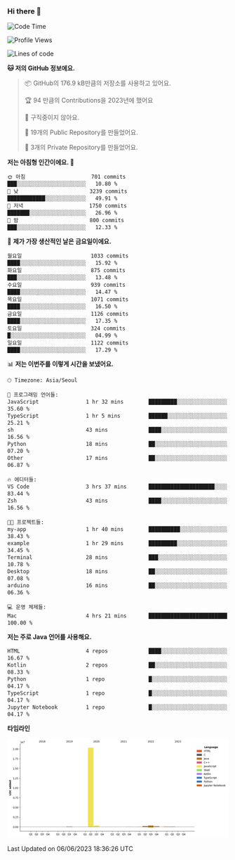 ### Hi there 👋

<!--
**otm0937/otm0937** is a ✨ _special_ ✨ repository because its `README.md` (this file) appears on your GitHub profile.

Here are some ideas to get you started:

- 🔭 I’m currently working on ...
- 🌱 I’m currently learning ...
- 👯 I’m looking to collaborate on ...
- 🤔 I’m looking for help with ...
- 💬 Ask me about ...
- 📫 How to reach me: ...
- 😄 Pronouns: ...
- ⚡ Fun fact: ...
-->

  <!--START_SECTION:waka-->
![Code Time](http://img.shields.io/badge/Code%20Time-969%20hrs%2059%20mins-blue)

![Profile Views](http://img.shields.io/badge/Profile%20Views-0-blue)

![Lines of code](https://img.shields.io/badge/%EC%A0%80%EB%8A%94%20%EC%97%AC%ED%83%9C%EA%B9%8C%EC%A7%80%20-21.3%20million%20%EC%A4%84%EC%9D%98%20%EC%BD%94%EB%93%9C%EB%A5%BC%20%EC%9E%91%EC%84%B1%ED%96%88%EC%96%B4%EC%9A%94.-blue)

**🐱 저의 GitHub 정보에요.** 

> 📦 GitHub의 176.9 kB만큼의 저장소를 사용하고 있어요. 
 > 
> 🏆 94 만큼의 Contributions을 2023년에 했어요
 > 
> 🚫 구직중이지 않아요.
 > 
> 📜 19개의 Public Repository를 만들었어요. 
 > 
> 🔑 3개의 Private Repository를 만들었어요. 
 > 
**저는 아침형 인간이에요. 🐤** 

```text
🌞 아침                     701 commits         ███░░░░░░░░░░░░░░░░░░░░░░   10.80 % 
🌆 낮　                     3239 commits        ████████████░░░░░░░░░░░░░   49.91 % 
🌃 저녁                     1750 commits        ███████░░░░░░░░░░░░░░░░░░   26.96 % 
🌙 밤　                     800 commits         ███░░░░░░░░░░░░░░░░░░░░░░   12.33 % 
```
📅 **제가 가장 생산적인 날은 금요일이에요.** 

```text
월요일                      1033 commits        ████░░░░░░░░░░░░░░░░░░░░░   15.92 % 
화요일                      875 commits         ███░░░░░░░░░░░░░░░░░░░░░░   13.48 % 
수요일                      939 commits         ████░░░░░░░░░░░░░░░░░░░░░   14.47 % 
목요일                      1071 commits        ████░░░░░░░░░░░░░░░░░░░░░   16.50 % 
금요일                      1126 commits        ████░░░░░░░░░░░░░░░░░░░░░   17.35 % 
토요일                      324 commits         █░░░░░░░░░░░░░░░░░░░░░░░░   04.99 % 
일요일                      1122 commits        ████░░░░░░░░░░░░░░░░░░░░░   17.29 % 
```


📊 **저는 이번주를 이렇게 시간을 보냈어요.** 

```text
🕑︎ Timezone: Asia/Seoul

💬 프로그래밍 언어들: 
JavaScript               1 hr 32 mins        █████████░░░░░░░░░░░░░░░░   35.60 % 
TypeScript               1 hr 5 mins         ██████░░░░░░░░░░░░░░░░░░░   25.21 % 
sh                       43 mins             ████░░░░░░░░░░░░░░░░░░░░░   16.56 % 
Python                   18 mins             ██░░░░░░░░░░░░░░░░░░░░░░░   07.20 % 
Other                    17 mins             ██░░░░░░░░░░░░░░░░░░░░░░░   06.87 % 

🔥 에디터들: 
VS Code                  3 hrs 37 mins       █████████████████████░░░░   83.44 % 
Zsh                      43 mins             ████░░░░░░░░░░░░░░░░░░░░░   16.56 % 

🐱‍💻 프로젝트들: 
my-app                   1 hr 40 mins        ██████████░░░░░░░░░░░░░░░   38.43 % 
example                  1 hr 29 mins        █████████░░░░░░░░░░░░░░░░   34.45 % 
Terminal                 28 mins             ███░░░░░░░░░░░░░░░░░░░░░░   10.78 % 
Desktop                  18 mins             ██░░░░░░░░░░░░░░░░░░░░░░░   07.08 % 
arduino                  16 mins             ██░░░░░░░░░░░░░░░░░░░░░░░   06.36 % 

💻 운영 체제들: 
Mac                      4 hrs 21 mins       █████████████████████████   100.00 % 
```

**저는 주로 Java 언어를 사용해요.** 

```text
HTML                     4 repos             ████░░░░░░░░░░░░░░░░░░░░░   16.67 % 
Kotlin                   2 repos             ██░░░░░░░░░░░░░░░░░░░░░░░   08.33 % 
Python                   1 repo              █░░░░░░░░░░░░░░░░░░░░░░░░   04.17 % 
TypeScript               1 repo              █░░░░░░░░░░░░░░░░░░░░░░░░   04.17 % 
Jupyter Notebook         1 repo              █░░░░░░░░░░░░░░░░░░░░░░░░   04.17 % 
```



**타임라인**

![Lines of Code chart](https://raw.githubusercontent.com/otm0937/otm0937/main/assets/bar_graph.png)


 Last Updated on 06/06/2023 18:36:26 UTC
<!--END_SECTION:waka-->

